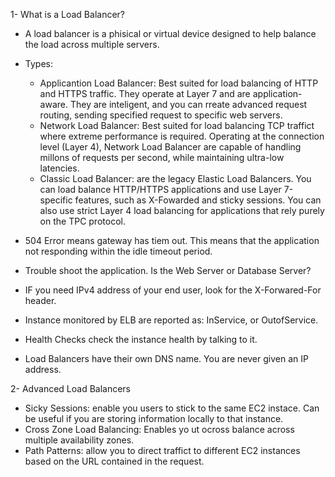 1- What is a Load Balancer?

- A load balancer is a phisical or virtual device designed to help balance the load across multiple servers.

- Types:
	- Applicantion Load Balancer: Best suited for load balancing of HTTP and HTTPS traffic. They operate at Layer 7 and are application-aware. They are inteligent, and you can rreate advanced request routing, sending specified request to specific web servers.
	- Network Load Balancer: Best suited for load balancing TCP traffict where extreme performance is required. Operating at the connection level (Layer 4), Network Load Balancer are capable of handling millons of requests per second, while maintaining ultra-low latencies.
	- Classic Load Balancer: are the legacy Elastic Load Balancers. You can load balance HTTP/HTTPS applications and use Layer 7-specific features, such as X-Fowarded and sticky sessions. You can also use strict Layer 4 load balancing for applications that rely purely on the TPC protocol.

- 504 Error means gateway has tiem out. This means that the application not responding within the idle timeout period.
- Trouble shoot the application. Is the Web Server or Database Server?
- IF you need IPv4 address of your end user, look for the X-Forwared-For header.
- Instance monitored by ELB are reported as: InService, or OutofService.
- Health Checks check the instance health by talking to it.
- Load Balancers have their own DNS name. You are never given an IP address.

2- Advanced Load Balancers

- Sicky Sessions: enable you users to stick to the same EC2 instace. Can be useful if you are storing information locally to that instance.
- Cross Zone Load Balancing: Enables yo ut ocross balance across multiple availability zones.
- Path Patterns: allow you to direct traffict to different EC2 instances based on the URL contained in the request.
